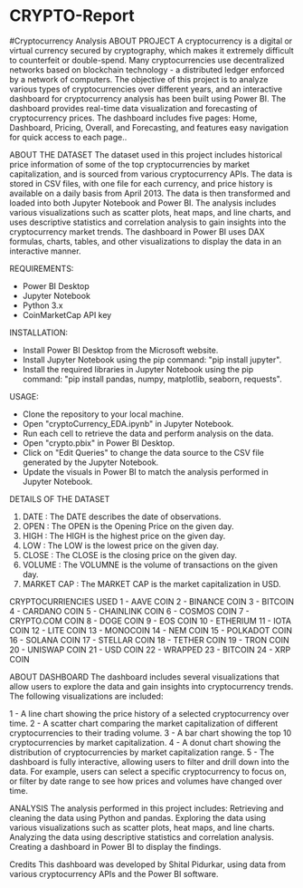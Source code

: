 # CRYPTO-Report
#Cryptocurrency Analysis
ABOUT PROJECT
A cryptocurrency is a digital or virtual currency secured by cryptography, which makes it extremely difficult to counterfeit or double-spend. Many cryptocurrencies use decentralized networks based on blockchain technology - a distributed ledger enforced by a network of computers. The objective of this project is to analyze various types of cryptocurrencies over different years, and an interactive dashboard for cryptocurrency analysis has been built using Power BI. The dashboard provides real-time data visualization and forecasting of cryptocurrency prices. The dashboard includes five pages: Home, Dashboard, Pricing, Overall, and Forecasting, and features easy navigation for quick access to each page..

ABOUT THE DATASET
The dataset used in this project includes historical price information of some of the top cryptocurrencies by market capitalization, and is sourced from various cryptocurrency APIs. The data is stored in CSV files, with one file for each currency, and price history is available on a daily basis from April 2013. The data is then transformed and loaded into both Jupyter Notebook and Power BI. The analysis includes various visualizations such as scatter plots, heat maps, and line charts, and uses descriptive statistics and correlation analysis to gain insights into the cryptocurrency market trends. The dashboard in Power BI uses DAX formulas, charts, tables, and other visualizations to display the data in an interactive manner.

REQUIREMENTS:
- Power BI Desktop
- Jupyter Notebook
- Python 3.x
- CoinMarketCap API key

INSTALLATION:
- Install Power BI Desktop from the Microsoft website.
- Install Jupyter Notebook using the pip command: "pip install jupyter".
- Install the required libraries in Jupyter Notebook using the pip command: "pip install pandas, numpy, matplotlib, seaborn, requests".

USAGE:
- Clone the repository to your local machine.
- Open "cryptoCurrency_EDA.ipynb" in Jupyter Notebook.
- Run each cell to retrieve the data and perform analysis on the data.
- Open "crypto.pbix" in Power BI Desktop.
- Click on "Edit Queries" to change the data source to the CSV file generated by the Jupyter Notebook.
- Update the visuals in Power BI to match the analysis performed in Jupyter Notebook.

DETAILS OF THE DATASET
1. DATE		    : The DATE describes the date of observations.
2. OPEN		    : The OPEN is the Opening Price on the given day.
3. HIGH		    : The HIGH is the highest price on the given day.
4. LOW		    : The LOW is the lowest price on the given day.
5. CLOSE	    : The CLOSE is the closing price on the given day.
6. VOLUME	    : The VOLUMNE is the volume of transactions on the given day.
7. MARKET CAP	: The MARKET CAP is the market capitalization in USD.

CRYPTOCURRIENCIES USED
1 - AAVE COIN
2 - BINANCE COIN
3 - BITCOIN
4 - CARDANO COIN
5 - CHAINLINK COIN
6 - COSMOS COIN
7 - CRYPTO.COM COIN
8 - DOGE COIN
9 - EOS COIN
10 - ETHERIUM 
11 - IOTA COIN
12 - LITE COIN
13 - MONOCOIN
14 - NEM COIN
15 - POLKADOT COIN
16 - SOLANA COIN
17 - STELLAR COIN
18 - TETHER COIN
19 - TRON COIN
20 - UNISWAP COIN
21 - USD COIN
22 - WRAPPED 
23 - BITCOIN
24 - XRP COIN

ABOUT DASHBOARD
The dashboard includes several visualizations that allow users to explore the data and gain insights into cryptocurrency trends. The following visualizations are included:

1 - A line chart showing the price history of a selected cryptocurrency over time.
2 - A scatter chart comparing the market capitalization of different cryptocurrencies to their trading volume.
3 - A bar chart showing the top 10 cryptocurrencies by market capitalization.
4 - A donut chart showing the distribution of cryptocurrencies by market capitalization range.
5 - The dashboard is fully interactive, allowing users to filter and drill down into the data. For example, users can select a specific cryptocurrency to         focus on, or filter by date range to see how prices and volumes have changed over time.

ANALYSIS
The analysis performed in this project includes:
Retrieving and cleaning the data using Python and pandas.
Exploring the data using various visualizations such as scatter plots, heat maps, and line charts.
Analyzing the data using descriptive statistics and correlation analysis.
Creating a dashboard in Power BI to display the findings.

Credits
This dashboard was developed by Shital Pidurkar, using data from various cryptocurrency APIs and the Power BI software.


